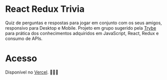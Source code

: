 # React Redux Trivia
Quiz de perguntas e respostas para jogar em conjunto com os seus amigos, responsivo para Desktop e Mobile. Projeto em grupo sugerido pela [Trybe](https://github.com/tryber/) para prática dos conhecimentos adquiridos em JavaScript, React, Redux e consumo de APIs.

# Acesso
Disponível no [Vercel](https://trybe-trivia.vercel.app/). 🎲🎯🥇
